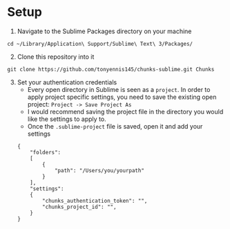 
# Setup

1. Navigate to the Sublime Packages directory on your machine
```
cd ~/Library/Application\ Support/Sublime\ Text\ 3/Packages/
```

2. Clone this repository into it
```
git clone https://github.com/tonyennis145/chunks-sublime.git Chunks
```

3. Set your authentication credentials
    - Every open directory in Sublime is seen as a `project`. In order to apply project specific settings, you need to save the existing open project: 
    `Project -> Save Project As`
    - I would recommend saving the project file in the directory you would like the settings to apply to.
    - Once the `.sublime-project` file is saved, open it and add your settings
    ```
    {
        "folders":
        [
            {
                "path": "/Users/you/yourpath"
            }
        ],
        "settings":
        {
            "chunks_authentication_token": "",
            "chunks_project_id": "",
        }
    }
    ```